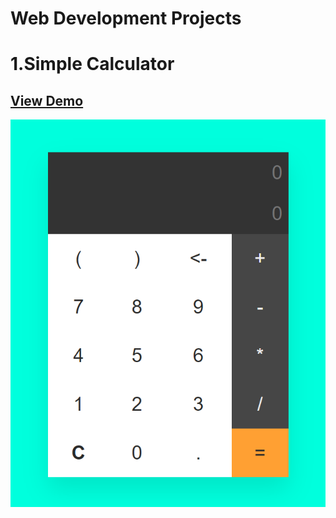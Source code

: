 # Web Development Projects
# 1.Simple Calculator

## [View Demo](https://ashutosh-pmishra.github.io/Web-Development-Projects-Part-1/1-Simple_Calculator/)
![logo](https://github.com/Ashutosh-PMishra/Web-Development-Project/blob/main/1-Simple_Calculator/Preview.png)

